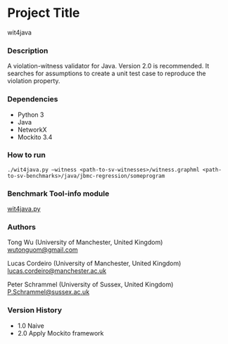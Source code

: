 # Project Title 

wit4java

### Description

A violation-witness validator for Java. Version 2.0 is recommended. It searches for assumptions to create a unit test case to reproduce the violation property.

### Dependencies

- Python 3
- Java
- NetworkX
- Mockito 3.4

### How to run
```
./wit4java.py –witness <path-to-sv-witnesses>/witness.graphml <path-to-sv-benchmarks>/java/jbmc-regression/someprogram
```

### Benchmark Tool-info module

[wit4java.py](https://github.com/sosy-lab/benchexec/blob/main/benchexec/tools/wit4java.py)

### Authors
Tong Wu (University of Manchester, United Kingdom) wutonguom@gmail.com

Lucas Cordeiro (University of Manchester, United Kingdom) lucas.cordeiro@manchester.ac.uk

Peter Schrammel (University of Sussex, United Kingdom) P.Schrammel@sussex.ac.uk

### Version History
- 1.0
Naive
- 2.0
Apply Mockito framework
